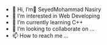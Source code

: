 - 👋 Hi, I’m ُSeyedMohammad Nasiry
- 👀 I’m interested in Web Developing
- 🌱 I’m currently learning C++
- 💞️ I’m looking to collaborate on ...
- 📫 How to reach me ...

<!---
SeyedMohammad2002/SeyedMohammad2002 is a ✨ special ✨ repository because its `README.md` (this file) appears on your GitHub profile.
You can click the Preview link to take a look at your changes.
--->
